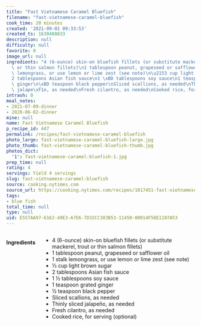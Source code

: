 ```yaml
---
title: "Fast Vietnamese Caramel Bluefish"
filename: "fast-vietnamese-caramel-bluefish"
cook_time: 20 minutes
created: '2021-09-01 09:33:53'
created_ts: 1630488833
description: null
difficulty: null
favorite: 0
image_url: null
ingredients: "4 (6-ounce) skin-on bluefish fillets (or substitute mackerel, trout\
  \ or thin salmon fillets)\n1 tablespoon peanut, grapeseed or safflower oil\n1 stalk\
  \ lemongrass, or use lemon or lime zest (see note)\n\u2153 cup light brown sugar\n\
  2 tablespoons Asian fish sauce\n1 \xBD tablespoons soy sauce\n1 teaspoon grated\
  \ ginger\n\xBD teaspoon black pepper\nSliced scallions, as needed\nThinly sliced\
  \ jalape\xF1o, as needed\nFresh cilantro, as needed\nCooked rice, for serving (optional)"
intrash: 0
meal_notes:
- 2021-07-09-dinner
- 2020-06-02-dinner
mine: null
name: Fast Vietnamese Caramel Bluefish
p_recipe_id: 447
permalink: /recipes/fast-vietnamese-caramel-bluefish
photo_large: fast-vietnamese-caramel-bluefish-large.jpg
photo_thumb: fast-vietnamese-caramel-bluefish-thumb.jpg
photos_dict:
  '1': fast-vietnamese-caramel-bluefish-1.jpg
prep_time: null
rating: 4
servings: Yield 4 servings
slug: fast-vietnamese-caramel-bluefish
source: cooking.nytimes.com
source_url: https://cooking.nytimes.com/recipes/1017451-fast-vietnamese-caramel-bluefish
tags:
- blue fish
total_time: null
type: null
uid: E557AA97-6162-49E3-A7E6-7D32CC383B53-11450-00014F58E1107A53
---
```

<div class="large-8 medium-7 columns" id="writeup">	</div><!-- #writeup -->
</div><!-- #row-one -->
<div class="row" id="row-two">	<div class="medium-4 small-5 columns" id="ingredients"><h4>Ingredients</h4><div class="box box-ingredients content"><ul>
<li>4 (6-ounce) skin-on bluefish fillets (or substitute mackerel, trout or thin salmon fillets)</li>
<li>1 tablespoon peanut, grapeseed or safflower oil</li>
<li>1 stalk lemongrass, or use lemon or lime zest (see note)</li>
<li>⅓ cup light brown sugar</li>
<li>2 tablespoons Asian fish sauce</li>
<li>1 ½ tablespoons soy sauce</li>
<li>1 teaspoon grated ginger</li>
<li>½ teaspoon black pepper</li>
<li>Sliced scallions, as needed</li>
<li>Thinly sliced jalapeño, as needed</li>
<li>Fresh cilantro, as needed</li>
<li>Cooked rice, for serving (optional)</li>
</ul>
</div>	</div>	<div class="medium-6 small-7 columns" id="directions">	</div>
